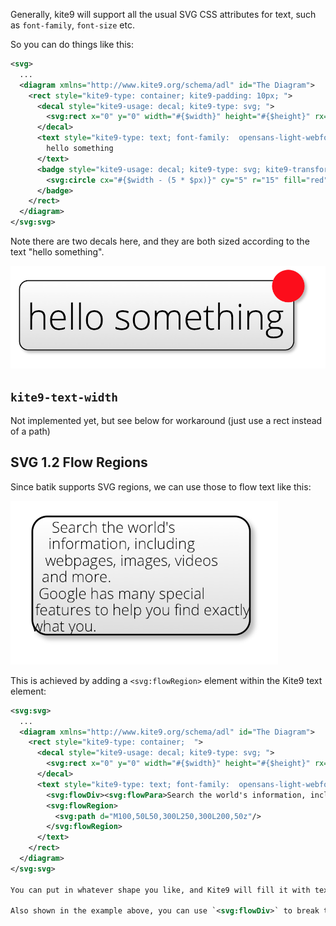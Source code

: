 
Generally, kite9 will support all the usual SVG CSS attributes for text, such as `font-family`, `font-size` etc.

So you can do things like this:

```xml
<svg>
  ...
  <diagram xmlns="http://www.kite9.org/schema/adl" id="The Diagram">
    <rect style="kite9-type: container; kite9-padding: 10px; ">
      <decal style="kite9-usage: decal; kite9-type: svg; ">
        <svg:rect x="0" y="0" width="#{$width}" height="#{$height}" rx="8" ry="8" style="fill: url(#glyph-background); " class="glyph-back"/>
      </decal>
      <text style="kite9-type: text; font-family:  opensans-light-webfont; font-size: 33px;">
        hello something
      </text>
      <badge style="kite9-usage: decal; kite9-type: svg; kite9-transform: none; ">
        <svg:circle cx="#{$width - (5 * $px)}" cy="5" r="15" fill="red"/> 
      </badge>
    </rect>
  </diagram>
</svg:svg>
```

Note there are two decals here, and they are both sized according to the text "hello something".

![Text Sizing Example](images/text2.png)

## `kite9-text-width`

Not implemented yet, but see below for workaround (just use a rect instead of a path)

## SVG 1.2 Flow Regions

Since batik supports SVG regions, we can use those to flow text like this:

![Text Flow](images/flow.png)

This is achieved by adding a `<svg:flowRegion>` element within the Kite9 text element:

```xml
<svg:svg>
  ...
  <diagram xmlns="http://www.kite9.org/schema/adl" id="The Diagram">
    <rect style="kite9-type: container;  ">
      <decal style="kite9-usage: decal; kite9-type: svg; ">
        <svg:rect x="0" y="0" width="#{$width}" height="#{$height}" rx="8" ry="8" style="fill: url(#glyph-background); " class="glyph-back"/>
      </decal>
      <text style="kite9-type: text; font-family:  opensans-light-webfont; font-size: 8px;  ">
        <svg:flowDiv><svg:flowPara>Search the world's information, including webpages, images, videos and more.</svg:flowPara> <svg:flowPara>Google has many special features to help you find exactly what you.</svg:flowPara></svg:flowDiv>
        <svg:flowRegion>          
          <svg:path d="M100,50L50,300L250,300L200,50z"/>      
        </svg:flowRegion>      
      </text>
    </rect>
  </diagram>
</svg:svg>

You can put in whatever shape you like, and Kite9 will fill it with text, and render it back for the browser to show in regular (non 1.2) SVG.

Also shown in the example above, you can use `<svg:flowDiv>` to break the text up into paragraphs to be flowed.  Again, this is optional.

